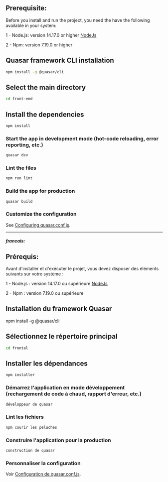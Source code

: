 ## Prerequisite:

Before you install and run the project, you need the have the following available in your system:

1 - Node.js: version 14.17.0 or higher [NodeJs](https://nodejs.org/)

2 - Npm: version 7.19.0 or higher

## Quasar framework CLI installation

```bash
npm install -g @quasar/cli
```

## Select the main directory

```bash
cd front-end
```

## Install the dependencies

```bash
npm install
```

### Start the app in development mode (hot-code reloading, error reporting, etc.)

```bash
quasar dev
```

### Lint the files

```bash
npm run lint
```

### Build the app for production

```bash
quasar build
```

### Customize the configuration

See [Configuring quasar.conf.js](https://v2.quasar.dev/quasar-cli/quasar-conf-js).

---

##### francais:

## Prérequis:

Avant d'installer et d'exécuter le projet, vous devez disposer des éléments suivants sur votre système :

1 - Node.js : version 14.17.0 ou supérieure [NodeJs](https://nodejs.org/)

2 - Npm : version 7.19.0 ou supérieure

## Installation du framework Quasar

npm install -g @quasar/cli

## Sélectionnez le répertoire principal

```bash
cd frontal
```

## Installer les dépendances

```bash
npm installer
```

### Démarrez l'application en mode développement (rechargement de code à chaud, rapport d'erreur, etc.)

```bash
développeur de quasar
```

### Lint les fichiers

```bash
npm courir les peluches
```

### Construire l'application pour la production

```bash
construction de quasar
```

### Personnaliser la configuration

Voir [Configuration de quasar.conf.js](https://v2.quasar.dev/quasar-cli/quasar-conf-js).
